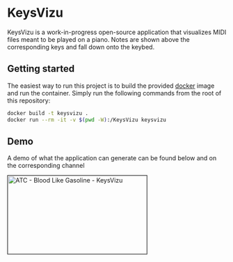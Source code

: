 # KeysVizu

KeysVizu is a work-in-progress open-source application that visualizes MIDI files meant to be played on a piano. Notes are shown above the corresponding keys and fall down onto the keybed.

## Getting started
The easiest way to run this project is to build the provided [docker](https://www.docker.com/) image and run the container. Simply run the following commands from the root of this repository:

```bash
docker build -t keysvizu .
docker run --rm -it -v $(pwd -W):/KeysVizu keysvizu
```

## Demo
A demo of what the application can generate can be found below and on the corresponding channel

<a href="http://www.youtube.com/watch?feature=player_embedded&v=vIfca9RSyOE
" target="_blank"><img src="http://img.youtube.com/vi/vIfca9RSyOE/0.jpg" 
alt="ATC - Blood Like Gasoline - KeysVizu" width="320" height="180" border="1" /></a>
